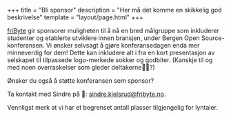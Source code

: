 +++
title = "Bli sponsor"
description = "Her må det komme en skikkelig god beskrivelse"
template = "layout/page.html"
+++

[friByte][fribyte] gir sponsorer muligheten til å nå en bred målgruppe som inkluderer studenter og etablerte utviklere innen bransjen, under Bergen Open Source-konferansen. Vi ønsker selvsagt å gjøre konferansedagen enda mer minneverdig for dem! Dette kan inkludere alt i fra en kort presentasjon av selskapet til tilpassede logo-merkede sokker og godbiter. (Kanskje til og med noen overraskelser som gleder deltakerne🎫🍺?)

Ønsker du også å støtte konferansen som sponsor?

Ta kontakt med Sindre på 📨: [sindre.kjelsrud@fribyte.no](mailto:sindre.kjelsrud@fribyte.no).

Vennligst merk at vi har et begrenset antall plasser tilgjengelig for lyntaler.

[fribyte]: https://fribyte.no